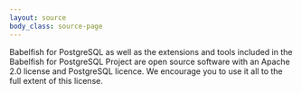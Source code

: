 ```yaml
---
layout: source
body_class: source-page
---
```


Babelfish for PostgreSQL as well as the extensions and tools included in the Babelfish for PostgreSQL Project are open source software with an Apache 2.0 license and PostgreSQL licence. We encourage you to use it all to the full extent of this license. 